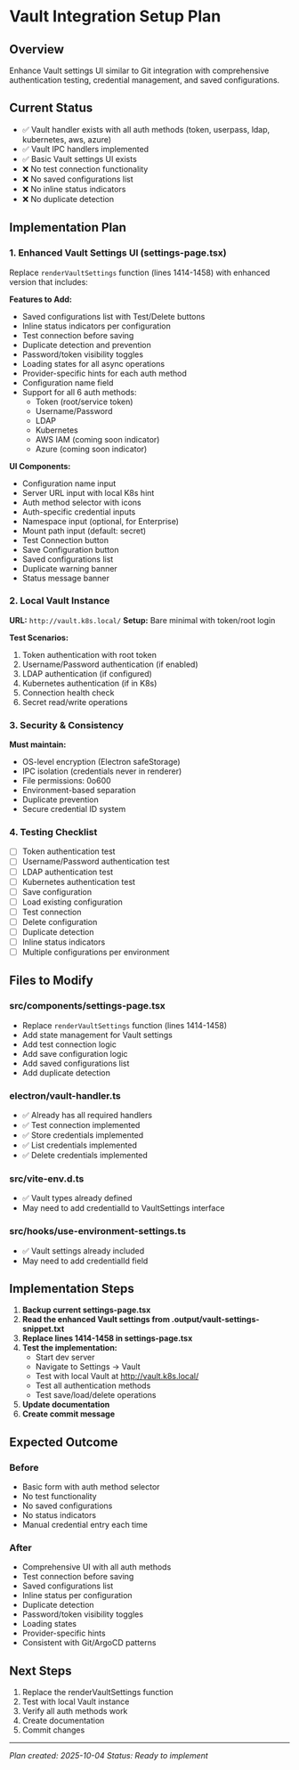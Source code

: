 # Vault Integration Setup Plan

## Overview
Enhance Vault settings UI similar to Git integration with comprehensive authentication testing, credential management, and saved configurations.

## Current Status
- ✅ Vault handler exists with all auth methods (token, userpass, ldap, kubernetes, aws, azure)
- ✅ Vault IPC handlers implemented
- ✅ Basic Vault settings UI exists
- ❌ No test connection functionality
- ❌ No saved configurations list
- ❌ No inline status indicators
- ❌ No duplicate detection

## Implementation Plan

### 1. Enhanced Vault Settings UI (settings-page.tsx)
Replace `renderVaultSettings` function (lines 1414-1458) with enhanced version that includes:

**Features to Add:**
- Saved configurations list with Test/Delete buttons
- Inline status indicators per configuration
- Test connection before saving
- Duplicate detection and prevention
- Password/token visibility toggles
- Loading states for all async operations
- Provider-specific hints for each auth method
- Configuration name field
- Support for all 6 auth methods:
  - Token (root/service token)
  - Username/Password
  - LDAP
  - Kubernetes
  - AWS IAM (coming soon indicator)
  - Azure (coming soon indicator)

**UI Components:**
- Configuration name input
- Server URL input with local K8s hint
- Auth method selector with icons
- Auth-specific credential inputs
- Namespace input (optional, for Enterprise)
- Mount path input (default: secret)
- Test Connection button
- Save Configuration button
- Saved configurations list
- Duplicate warning banner
- Status message banner

### 2. Local Vault Instance
**URL:** `http://vault.k8s.local/`
**Setup:** Bare minimal with token/root login

**Test Scenarios:**
1. Token authentication with root token
2. Username/Password authentication (if enabled)
3. LDAP authentication (if configured)
4. Kubernetes authentication (if in K8s)
5. Connection health check
6. Secret read/write operations

### 3. Security & Consistency
**Must maintain:**
- OS-level encryption (Electron safeStorage)
- IPC isolation (credentials never in renderer)
- File permissions: 0o600
- Environment-based separation
- Duplicate prevention
- Secure credential ID system

### 4. Testing Checklist
- [ ] Token authentication test
- [ ] Username/Password authentication test
- [ ] LDAP authentication test
- [ ] Kubernetes authentication test
- [ ] Save configuration
- [ ] Load existing configuration
- [ ] Test connection
- [ ] Delete configuration
- [ ] Duplicate detection
- [ ] Inline status indicators
- [ ] Multiple configurations per environment

## Files to Modify

### src/components/settings-page.tsx
- Replace `renderVaultSettings` function (lines 1414-1458)
- Add state management for Vault settings
- Add test connection logic
- Add save configuration logic
- Add saved configurations list
- Add duplicate detection

### electron/vault-handler.ts
- ✅ Already has all required handlers
- ✅ Test connection implemented
- ✅ Store credentials implemented
- ✅ List credentials implemented
- ✅ Delete credentials implemented

### src/vite-env.d.ts
- ✅ Vault types already defined
- May need to add credentialId to VaultSettings interface

### src/hooks/use-environment-settings.ts
- ✅ Vault settings already included
- May need to add credentialId field

## Implementation Steps

1. **Backup current settings-page.tsx**
2. **Read the enhanced Vault settings from .output/vault-settings-snippet.txt**
3. **Replace lines 1414-1458 in settings-page.tsx**
4. **Test the implementation:**
   - Start dev server
   - Navigate to Settings → Vault
   - Test with local Vault at http://vault.k8s.local/
   - Test all authentication methods
   - Test save/load/delete operations
5. **Update documentation**
6. **Create commit message**

## Expected Outcome

### Before
- Basic form with auth method selector
- No test functionality
- No saved configurations
- No status indicators
- Manual credential entry each time

### After
- Comprehensive UI with all auth methods
- Test connection before saving
- Saved configurations list
- Inline status per configuration
- Duplicate detection
- Password/token visibility toggles
- Loading states
- Provider-specific hints
- Consistent with Git/ArgoCD patterns

## Next Steps

1. Replace the renderVaultSettings function
2. Test with local Vault instance
3. Verify all auth methods work
4. Create documentation
5. Commit changes

---

*Plan created: 2025-10-04*
*Status: Ready to implement*
